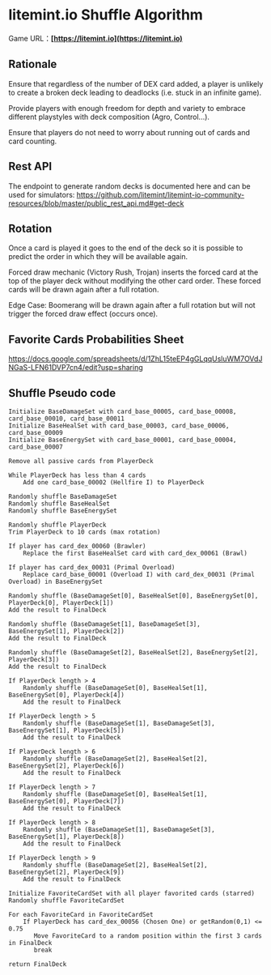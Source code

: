 # litemint.io Shuffle Algorithm
Game URL：**[https://litemint.io](https://litemint.io)**

## Rationale

Ensure that regardless of the number of DEX card added, a player is unlikely to create a broken deck leading to deadlocks (i.e. stuck in an infinite game).

Provide players with enough freedom for depth and variety to embrace different playstyles with deck composition (Agro, Control...).

Ensure that players do not need to worry about running out of cards and card counting.

## Rest API

The endpoint to generate random decks is documented here and can be used for simulators:
https://github.com/litemint/litemint-io-community-resources/blob/master/public_rest_api.md#get-deck

## Rotation

Once a card is played it goes to the end of the deck so it is possible to predict the order in which they will be available again.

Forced draw mechanic (Victory Rush, Trojan) inserts the forced card at the top of the player deck without modifying the other card order. These forced cards will be drawn again after a full rotation.

Edge Case: Boomerang will be drawn again after a full rotation but will not trigger the forced draw effect (occurs once).

## Favorite Cards Probabilities Sheet

https://docs.google.com/spreadsheets/d/1ZhL15teEP4gGLqqUsluWM7OVdJNGaS-LFN61DVP7cn4/edit?usp=sharing

## Shuffle Pseudo code

```
Initialize BaseDamageSet with card_base_00005, card_base_00008, card_base_00010, card_base_00011
Initialize BaseHealSet with card_base_00003, card_base_00006, card_base_00009
Initialize BaseEnergySet with card_base_00001, card_base_00004, card_base_00007

Remove all passive cards from PlayerDeck

While PlayerDeck has less than 4 cards
    Add one card_base_00002 (Hellfire I) to PlayerDeck

Randomly shuffle BaseDamageSet
Randomly shuffle BaseHealSet
Randomly shuffle BaseEnergySet

Randomly shuffle PlayerDeck
Trim PlayerDeck to 10 cards (max rotation)

If player has card_dex_00060 (Brawler)
    Replace the first BaseHealSet card with card_dex_00061 (Brawl)

If player has card_dex_00031 (Primal Overload)
    Replace card_base_00001 (Overload I) with card_dex_00031 (Primal Overload) in BaseEnergySet

Randomly shuffle (BaseDamageSet[0], BaseHealSet[0], BaseEnergySet[0], PlayerDeck[0], PlayerDeck[1])
Add the result to FinalDeck

Randomly shuffle (BaseDamageSet[1], BaseDamageSet[3], BaseEnergySet[1], PlayerDeck[2])
Add the result to FinalDeck

Randomly shuffle (BaseDamageSet[2], BaseHealSet[2], BaseEnergySet[2], PlayerDeck[3])
Add the result to FinalDeck

If PlayerDeck length > 4
    Randomly shuffle (BaseDamageSet[0], BaseHealSet[1], BaseEnergySet[0], PlayerDeck[4])
    Add the result to FinalDeck

If PlayerDeck length > 5
    Randomly shuffle (BaseDamageSet[1], BaseDamageSet[3], BaseEnergySet[1], PlayerDeck[5])
    Add the result to FinalDeck

If PlayerDeck length > 6
    Randomly shuffle (BaseDamageSet[2], BaseHealSet[2], BaseEnergySet[2], PlayerDeck[6])
    Add the result to FinalDeck

If PlayerDeck length > 7
    Randomly shuffle (BaseDamageSet[0], BaseHealSet[1], BaseEnergySet[0], PlayerDeck[7])
    Add the result to FinalDeck

If PlayerDeck length > 8
    Randomly shuffle (BaseDamageSet[1], BaseDamageSet[3], BaseEnergySet[1], PlayerDeck[8])
    Add the result to FinalDeck

If PlayerDeck length > 9
    Randomly shuffle (BaseDamageSet[2], BaseHealSet[2], BaseEnergySet[2], PlayerDeck[9])
    Add the result to FinalDeck    
    
Initialize FavoriteCardSet with all player favorited cards (starred)
Randomly shuffle FavoriteCardSet

For each FavoriteCard in FavoriteCardSet
    If PlayerDeck has card_dex_00056 (Chosen One) or getRandom(0,1) <= 0.75
       Move FavoriteCard to a random position within the first 3 cards in FinalDeck
       break

return FinalDeck
```
